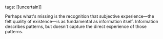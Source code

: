 tags: [[uncertain]]

Perhaps what's missing is the recognition that subjective experience—the felt quality of existence—is as fundamental as information itself. Information describes patterns, but doesn't capture the direct experience of those patterns.